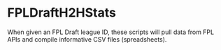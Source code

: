 # FPLDraftH2HStats
When given an FPL Draft league ID, these scripts will pull data from FPL APIs and compile informative CSV files (spreadsheets).
